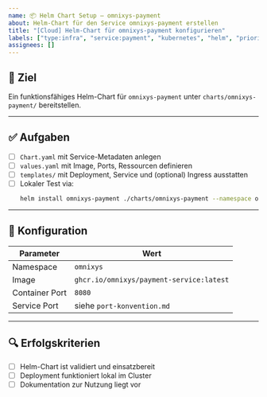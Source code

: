 ```yaml
---
name: 📦 Helm Chart Setup – omnixys-payment
about: Helm-Chart für den Service omnixys-payment erstellen
title: "[Cloud] Helm-Chart für omnixys-payment konfigurieren"
labels: ["type:infra", "service:payment", "kubernetes", "helm", "priority:high"]
assignees: []
---
```


## 🎯 Ziel

Ein funktionsfähiges Helm-Chart für `omnixys-payment` unter `charts/omnixys-payment/` bereitstellen.

---

## ✅ Aufgaben

- [ ] `Chart.yaml` mit Service-Metadaten anlegen
- [ ] `values.yaml` mit Image, Ports, Ressourcen definieren
- [ ] `templates/` mit Deployment, Service und (optional) Ingress ausstatten
- [ ] Lokaler Test via:
  ```bash
  helm install omnixys-payment ./charts/omnixys-payment --namespace omnixys
  ```

---

## 🔧 Konfiguration

| Parameter       | Wert                                            |
|----------------|--------------------------------------------------|
| Namespace       | `omnixys`                                       |
| Image           | `ghcr.io/omnixys/payment-service:latest`     |
| Container Port  | `8080`                                          |
| Service Port    | siehe `port-konvention.md`                      |

---

## 🔍 Erfolgskriterien

- [ ] Helm-Chart ist validiert und einsatzbereit
- [ ] Deployment funktioniert lokal im Cluster
- [ ] Dokumentation zur Nutzung liegt vor
